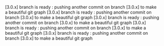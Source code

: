 [3.0.x] branch is ready : pushing another commit on branch [3.0.x] to make a beautiful git graph
[3.0.x] branch is ready : pushing another commit on branch [3.0.x] to make a beautiful git graph
[3.0.x] branch is ready : pushing another commit on branch [3.0.x] to make a beautiful git graph
[3.0.x] branch is ready : pushing another commit on branch [3.0.x] to make a beautiful git graph
[3.0.x] branch is ready : pushing another commit on branch [3.0.x] to make a beautiful git graph
